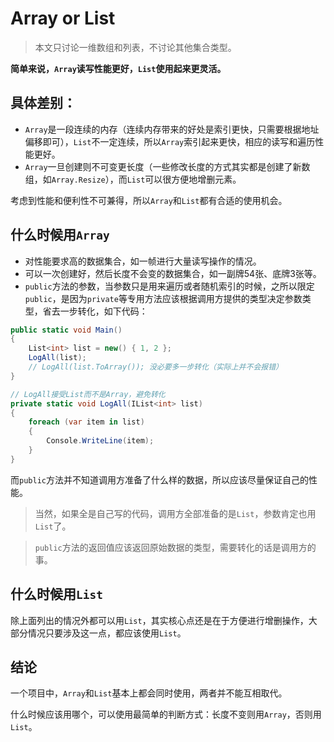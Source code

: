 # Array or List

> 本文只讨论一维数组和列表，不讨论其他集合类型。

**简单来说，`Array`读写性能更好，`List`使用起来更灵活。**

## 具体差别：

* `Array`是一段连续的内存（连续内存带来的好处是索引更快，只需要根据地址偏移即可），`List`不一定连续，所以`Array`索引起来更快，相应的读写和遍历性能更好。
* `Array`一旦创建则不可变更长度（一些修改长度的方式其实都是创建了新数组，如`Array.Resize`），而`List`可以很方便地增删元素。

考虑到性能和便利性不可兼得，所以`Array`和`List`都有合适的使用机会。

## 什么时候用`Array`

* 对性能要求高的数据集合，如一帧进行大量读写操作的情况。
* 可以一次创建好，然后长度不会变的数据集合，如一副牌54张、底牌3张等。
* `public`方法的参数，当参数只是用来遍历或者随机索引的时候，之所以限定`public`，是因为`private`等专用方法应该根据调用方提供的类型决定参数类型，省去一步转化，如下代码：
```C#
public static void Main()
{
    List<int> list = new() { 1, 2 };
    LogAll(list);
    // LogAll(list.ToArray()); 没必要多一步转化（实际上并不会报错）
}

// LogAll接受List而不是Array，避免转化
private static void LogAll(IList<int> list)
{
    foreach (var item in list)
    {
        Console.WriteLine(item);
    }
}
```
而`public`方法并不知道调用方准备了什么样的数据，所以应该尽量保证自己的性能。

> 当然，如果全是自己写的代码，调用方全部准备的是`List`，参数肯定也用`List`了。

> `public`方法的返回值应该返回原始数据的类型，需要转化的话是调用方的事。

## 什么时候用`List`

除上面列出的情况外都可以用`List`，其实核心点还是在于方便进行增删操作，大部分情况只要涉及这一点，都应该使用`List`。

## 结论

一个项目中，`Array`和`List`基本上都会同时使用，两者并不能互相取代。

什么时候应该用哪个，可以使用最简单的判断方式：长度不变则用`Array`，否则用`List`。
